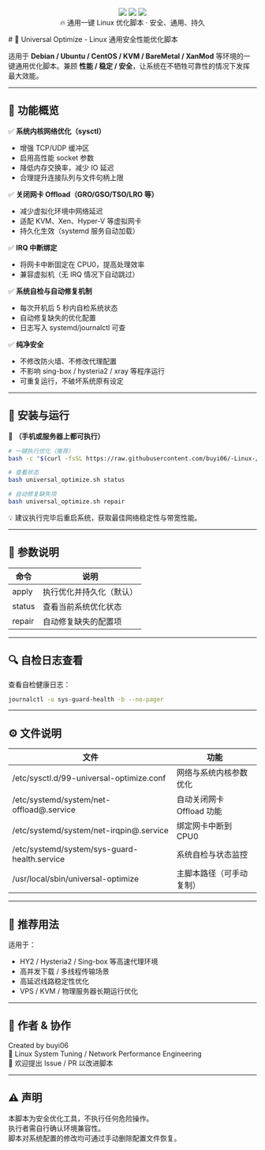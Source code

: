 <p align="center">
  <img src="https://img.shields.io/badge/Linux-Optimize-brightgreen?style=for-the-badge&logo=linux" />
  <img src="https://img.shields.io/badge/Safe-Stable-blue?style=for-the-badge&logo=shield" />
  <img src="https://img.shields.io/badge/Bash-Script-orange?style=for-the-badge&logo=gnubash" />
  <br>
  🔥 通用一键 Linux 优化脚本 · 安全、通用、持久
</p>
# 🧠 Universal Optimize - Linux 通用安全性能优化脚本

适用于 **Debian / Ubuntu / CentOS / KVM / BareMetal / XanMod** 等环境的一键通用优化脚本。兼顾 **性能 / 稳定 / 安全**，让系统在不牺牲可靠性的情况下发挥最大效能。

---

## 🚀 功能概览

✅ **系统内核网络优化（sysctl）**  
- 增强 TCP/UDP 缓冲区  
- 启用高性能 socket 参数  
- 降低内存交换率，减少 IO 延迟  
- 合理提升连接队列与文件句柄上限  

✅ **关闭网卡 Offload（GRO/GSO/TSO/LRO 等）**  
- 减少虚拟化环境中网络延迟  
- 适配 KVM、Xen、Hyper-V 等虚拟网卡  
- 持久化生效（systemd 服务自动加载）

✅ **IRQ 中断绑定**  
- 将网卡中断固定在 CPU0，提高处理效率  
- 兼容虚拟机（无 IRQ 情况下自动跳过）

✅ **系统自检与自动修复机制**  
- 每次开机后 5 秒内自检系统状态  
- 自动修复缺失的优化配置  
- 日志写入 systemd/journalctl 可查

✅ **纯净安全**  
- 不修改防火墙、不修改代理配置  
- 不影响 sing-box / hysteria2 / xray 等程序运行  
- 可重复运行，不破坏系统原有设定  

---

## 🧩 安装与运行

📱 **（手机或服务器上都可执行）**

```bash
# 一键执行优化（推荐）
bash -c "$(curl -fsSL https://raw.githubusercontent.com/buyi06/-Linux-/main/universal_optimize.sh)"

# 查看状态
bash universal_optimize.sh status

# 自动修复缺失项
bash universal_optimize.sh repair
```

💡 建议执行完毕后重启系统，获取最佳网络稳定性与带宽性能。

---

## 🧠 参数说明

| 命令 | 说明 |
|------|------|
| apply | 执行优化并持久化（默认） |
| status | 查看当前系统优化状态 |
| repair | 自动修复缺失的配置项 |

---

## 🔍 自检日志查看

查看自检健康日志：

```bash
journalctl -u sys-guard-health -b --no-pager
```

---

## ⚙️ 文件说明

| 文件 | 功能 |
|------|------|
| /etc/sysctl.d/99-universal-optimize.conf | 网络与系统内核参数优化 |
| /etc/systemd/system/net-offload@.service | 自动关闭网卡 Offload 功能 |
| /etc/systemd/system/net-irqpin@.service | 绑定网卡中断到 CPU0 |
| /etc/systemd/system/sys-guard-health.service | 系统自检与状态监控 |
| /usr/local/sbin/universal-optimize | 主脚本路径（可手动复制） |

---

## 🧰 推荐用法

适用于：
- HY2 / Hysteria2 / Sing-box 等高速代理环境
- 高并发下载 / 多线程传输场景
- 高延迟线路稳定性优化
- VPS / KVM / 物理服务器长期运行优化

---

## 💬 作者 & 协作

Created by buyi06  
🐧 Linux System Tuning / Network Performance Engineering  
💌 欢迎提出 Issue / PR 以改进脚本

---

## ⚠️ 声明

本脚本为安全优化工具，不执行任何危险操作。  
执行者需自行确认环境兼容性。  
脚本对系统配置的修改均可通过手动删除配置文件恢复。
